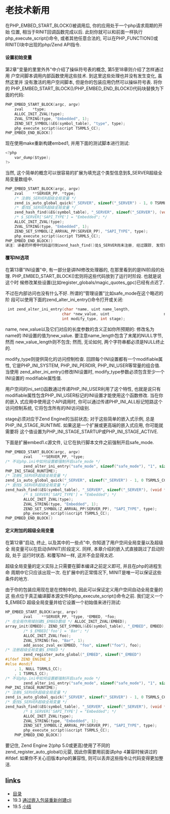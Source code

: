 # 老技术新用

在PHP_EMBED_START_BLOCK()被调用后, 你的应用处于⼀个php请求周期的开始 位置, 相当于RINIT回调函数完成以后. 此刻你就可以和前面一样执行 php_execute_script()命令, 或者其他任意合法的, 可以在PHP_FUNCTION()或RINIT()块中出现的php/Zend API指令.

#### 设置初始变量

第2章"变量的里里外外"中介绍了操纵符号表的概念, 第5至18章则介绍了怎样通过用 户空间脚本调用内部函数使用这些技术. 到这里这些处理也并没有发生变化, 虽然这里并 没有激活的用户空间脚本, 但是你的包装应用仍然可以操纵符号表. 将你的 PHP_EMBED_START_BLOCK()/PHP_EMBED_END_BLOCK()代码块替换为下面的代码:

````c
PHP_EMBED_START_BLOCK(argc, argv)    zval    *type;    ALLOC_INIT_ZVAL(type);    ZVAL_STRING(type, "Embedded", 1);    ZEND_SET_SYMBOL(&EG(symbol_table), "type", type);    php_execute_script(&script TSRMLS_CC);PHP_EMBED_END_BLOCK()
````

现在使用make重新构建embed1, 并用下面的测试脚本进行测试:

````c
<?php
	var_dump($type); 
?>
````

当然, 这个简单的概念可以很容易的扩展为填充这个类型信息到$_SERVER超级全局变量数组中.

````c
PHP_EMBED_START_BLOCK(argc, argv)    zval    **SERVER_PP, *type;	/* 注册$_SERVER超级全局变量 */	zend_is_auto_global_quick("_SERVER", sizeof("_SERVER") - 1, 0 TSRMLS_CC); 
	/* 查找$_SERVER超级全局变量 */
	zend_hash_find(&EG(symbol_table), "_SERVER", sizeof("_SERVER"), (void **)&SERVER_PP) ;    /* $_SERVER['SAPI_TYPE'] = "Embedded"; */    ALLOC_INIT_ZVAL(type);    ZVAL_STRING(type, "Embedded", 1);    ZEND_SET_SYMBOL(Z_ARRVAL_PP(SERVER_PP), "SAPI_TYPE", type);    php_execute_script(&script TSRMLS_CC);PHP_EMBED_END_BLOCK()译注: 译者的环境中代码运行到zend_hash_find()处$_SERVER尚未注册, 经过跟踪, 发现它 是直到编译用户空间代码的时候, 发现用户空间使用了$_SERVER变量才进行的注册. 因此, 上面 的代码中增加了zend_is_auto_global_quick()的调用, 通过这个调用将完成对$_SERVER的注册.
````

#### 覆写INI选项

在第13章"INI设置"中, 有⼀部分是讲INI修改处理器的, 在那里看到的是INI阶段的处 理. PHP_EMBED_START_BLOCK()宏则将这些代码放到了运行时阶段. 也就是说这个时 候修改某些设置(比如register_globals/magic_quotes_gpc)已经有点迟了.

不过在内部访问也没有什么不好. 所谓的"管理设置"比如safe_mode在这个略迟的阶 段可以使用下面的zend_alter_ini_entry()命令打开或关闭:

````c
￼int zend_alter_ini_entry(char *name, uint name_length,                         char *new_value, uint 					      new_value_length,                         int modify_type, int stage);
````

name, new_value以及它们对应的长度参数的含义正如你所预期的: 修改名为name的 INI设置的值为new_value. 要注意name_length包含了末尾的NULL字节, 然而 new_value_length则不包含; 然而, 无论如何, 两个字符串都必须是NULL终止的.
modify_type则提供简化的访问控制检查. 回顾每个INI设置都有一个modifiable属性, 它是PHP_INI_SYSTEM, PHP_INI_PERDIR, PHP_INI_USER等常量的组合值. 当使用 zend_alter_ini_entry()修改INI设置时, modify_type参数必须包含至少⼀个INI设置的 modifiable属性值.
用户空间的ini_set()函数通过传递PHP_INI_USER利用了这个特性, 也就是说只有 modifiable属性包含PHP_INI_USER标记的INI设置才能使用这个函数修改. 当在你的嵌入 式应用中使用这个API调用时, 你可以通过传递PHP_INI_ALL标记短路这个访问控制系统, 它将包含所有的INI访问级别.
stage必须对应于Zend Engine的当前状态; 对于这些简单的嵌入式示例, 总是 PHP_INI_STAGE_RUNTIME. 如果这是一个扩展或更高端的嵌入式应用, 你可能就需要将 这个值设置为PHP_INI_STAGE_STARTUP或PHP_INI_STAGE_ACTIVE.
下面是扩展embed1.c源文件, 让它在执行脚本文件之前强制开启safe_mode.````c
PHP_EMBED_START_BLOCK(argc, argv)        zval    **SERVER_PP, *type;/* 不论php.ini中如何设置都强制开启safe_mode */        zend_alter_ini_entry("safe_mode", sizeof("safe_mode"), "1", sizeof("1") - 1, PHP_INI_ALL,PHP_INI_STAGE_RUNTIME);/* 注册$_SERVER超级全局变量 */zend_is_auto_global_quick("_SERVER", sizeof("_SERVER") - 1, 0 TSRMLS_CC);/* 查找$_SERVER超级全局变量 */zend_hash_find(&EG(symbol_table), "_SERVER", sizeof("_SERVER"), (void **)&SERVER_PP) ;        /* $_SERVER['SAPI_TYPE'] = "Embedded"; */        ALLOC_INIT_ZVAL(type);        ZVAL_STRING(type, "Embedded", 1);        ZEND_SET_SYMBOL(Z_ARRVAL_PP(SERVER_PP), "SAPI_TYPE", type);        php_execute_script(&script TSRMLS_CC);
PHP_EMBED_END_BLOCK()````
#### 定义附加的超级全局变量
在第12章"启动, 终止, 以及其中的一些点"中, 你知道了用户空间全局变量以及超级全 局变量可以在启动(MINIT)阶段定义. 同样, 本章介绍的嵌入式直接跳过了启动阶段, 处于 运行时状态. 和覆写INI一样, 这并不会显得太迟.
超级全局变量的定义实际上只需要在脚本编译之前定义即可, 并且在php的进程生命 周期中它只应该出现⼀次. 在扩展中的正常情况下, MINIT是唯一可以保证这些条件的地方.
由于你的包装应用现在是在控制中的, 因此可以保证定义用户空间自动全局变量的这 些点位于真正编译脚本源文件的php_execute_script()命令之前. 我们定义⼀个$_EMBED 超级全局变量并给它设置一个初始值来进行测试:

````c
HP_EMBED_START_BLOCK(argc, argv)        zval    **SERVER_PP, *type, *EMBED, *foo;/* 在全局作用域创建$_EMBED数组 */ ALLOC_INIT_ZVAL(EMBED);array_init(EMBED); ZEND_SET_SYMBOL(&EG(symbol_table), "_EMBED", EMBED);        /* $_EMBED['foo'] = 'Bar'; */        ALLOC_INIT_ZVAL(foo);        ZVAL_STRING(foo, "Bar", 1);        add_assoc_zval_ex(EMBED, "foo", sizeof("foo"), foo);/* 注册超级全局变量$_EMBED */        zend_register_auto_global("_EMBED", sizeof("_EMBED")#ifdef ZEND_ENGINE_2#else #endif    , 1, NULL TSRMLS_CC);    , 1 TSRMLS_CC);/* 不论php.ini中如何设置都强制开启safe_mode */        zend_alter_ini_entry("safe_mode", sizeof("safe_mode"), "1", sizeof("1") - 1, PHP_INI_ALL,PHP_INI_STAGE_RUNTIME);/* 注册$_SERVER超级全局变量 */zend_is_auto_global_quick("_SERVER", sizeof("_SERVER") - 1, 0 TSRMLS_CC);/* 查找$_SERVER超级全局变量 */zend_hash_find(&EG(symbol_table), "_SERVER", sizeof("_SERVER"), (void **)&SERVER_PP) ;        /* $_SERVER['SAPI_TYPE'] = "Embedded"; */        ALLOC_INIT_ZVAL(type);        ZVAL_STRING(type, "Embedded", 1);        ZEND_SET_SYMBOL(Z_ARRVAL_PP(SERVER_PP), "SAPI_TYPE", type);        php_execute_script(&script TSRMLS_CC);    PHP_EMBED_END_BLOCK()
````

要记住, Zend Engine 2(php 5.0或更高)使用了不同的zend_register_auto_global()元婴, 因此你需要用前面讲php 4兼容时候讲过的#ifdef. 如果你不关心旧版本php的兼容性, 则可以丢弃这些指令让代码变得更加整洁.


## links
   * [目录](<book/preface.md>)
   * 19.3 [通过嵌入包装重新创建cli](<book/chapt19/19.3.md>)
   * 19.5 [小结](<book/chapt19/19.5.md>)
